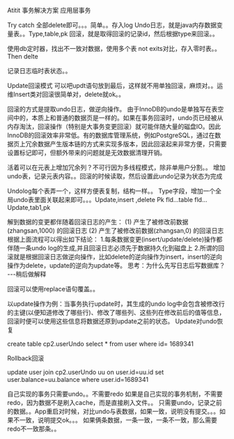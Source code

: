 Atitit 事务解决方案  应用层事务

Try  catch  全部delete即可。。。简单。。存入log
Undo日志，就是java内存数据变量表。。Type,table,pk
回滚，就是取得回滚的记录id，然后根据type来回滚。。

使用db定时器，找出不一致对数据，使用多个表 not exits对比，存入零时表。。Then  delte

记录日志临时表状态。。

Update回滚模式
可以吧updt语句放到最后，这样就不用单独回滚，麻烦对。。运维Insert类对回滚很简单对，delete就ok。。





回滚的方式是提取undo日志，做逆向操作。
由于InnoDB的undo是单独写在表空间中的，本质上和普通的数据页是一样的。如果在事务回滚时，undo页已经被从内存淘汰，回滚操作（特别是大事务变更回滚）就可能伴随大量的磁盘IO。因此InnoDB的回滚效率非常低。有的数据库管理系统，例如PostgreSQL，通过在数据页上冗余数据产生版本链的方式来实现多版本，因此回滚起来非常方便，只需要设置标记即可，但额外带来的问题就是无效数据清理开销。


活着可以在元表上增加冗余列？不可行因为多线程模式，除非单用户分割。。
增加undo表，记录元表内容。。回滚的时候读取，然后设置此undo记录为状态为完成



Undolog每个表弄一个，这样方便表复制，结构一样。。
Type字段，增加一个全局undo表里面关联起来即可。。。Update,insert ,delete 
Pk fld...table fld...
Update,tab1,pk


解到数据的变更都伴随着回滚日志的产生： (1) 产生了被修改前数据(zhangsan,1000) 的回滚日志
(2) 产生了被修改前数据(zhangsan,0) 的回滚日志
根据上面流程可以得出如下结论： 1.每条数据变更(insert/update/delete)操作都伴随一条undo log的生成,并且回滚日志必须先于数据持久化到磁盘上 2.所谓的回滚就是根据回滚日志做逆向操作，比如delete的逆向操作为insert，insert的逆向操作为delete，update的逆向为update等。
思考：为什么先写日志后写数据库？ ---稍后做解释

回滚可以使用replace语句覆盖。。


以update操作为例：当事务执行update时，其生成的undo log中会包含被修改行的主键(以便知道修改了哪些行)、修改了哪些列、这些列在修改前后的值等信息，回滚时便可以使用这些信息将数据还原到update之前的状态。
Update对undo恢复

create table cp2.userUndo   select * from user where id= 1689341


Rollback回滚

update user join cp2.userUndo uu  on user.id=uu.id
set user.balance=uu.balance
 where user.id=1689341


自己实现的事务只需要undo。。不需要redo
如果是自己实现的事务机制，不需要redo，因为数据不是刷入cache，而是直接刷入文件。。
只需要undo，记录之前的数据。。App重启对时候，对比undo与表数据，如果一致，说明没有提交。。。如果不一致，说明提交ok。。。
如果俩条数据，一条一致，一条不一致，那么需要redo不一致那条。。

